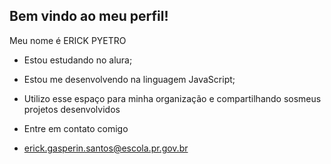 ## Bem vindo ao meu perfil!

Meu nome é ERICK PYETRO

- Estou estudando no alura;

- Estou me desenvolvendo na linguagem JavaScript;

- Utilizo  esse espaço para minha organização e compartilhando sosmeus projetos desenvolvidos

- Entre em contato comigo

- erick.gasperin.santos@escola.pr.gov.br
